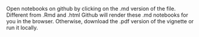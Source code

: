 Open notebooks on github by clicking on the .md version of the file. Different from .Rmd and .html Github will render these .md notebooks for you in the browser. Otherwise, download the .pdf version of the vignette or run it locally.
